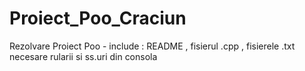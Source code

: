 # Proiect_Poo_Craciun
Rezolvare Proiect Poo - include : README , fisierul .cpp , fisierele .txt necesare rularii si ss.uri din consola
